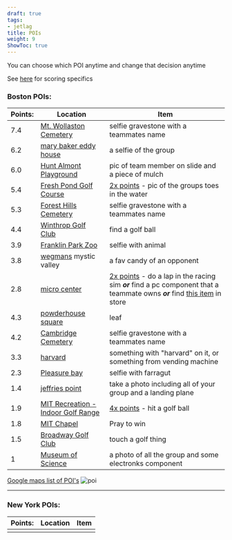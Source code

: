 ```yaml
---
draft: true
tags:
- jetlag
title: POIs
weight: 9
ShowToc: true
---
```


You can choose which POI anytime and change that decision anytime

See [here](https://shadybraden.com/jetlag/rules/#points) for scoring specifics

### Boston POIs:

| Points: | Location                                                                        | Item                                                                                                                                                                                                                                                         |
| ------- | ------------------------------------------------------------------------------- | ------------------------------------------------------------------------------------------------------------------------------------------------------------------------------------------------------------------------------------------------------------ |
| 7.4     | [Mt. Wollaston Cemetery](https://maps.app.goo.gl/zzcQ2PRDPrZyEBfG7)             | selfie gravestone with a teammates name                                                                                                                                                                                                                      |
| 6.2     | [mary baker eddy house](https://maps.app.goo.gl/RCqgmFPKHE1fTCkJ9)              | a selfie of the group                                                                                                                                                                                                                                        |
| 6.0     | [Hunt Almont Playground](https://maps.app.goo.gl/bnYiTWrNYrtHT7z9A)             | pic of team member on slide and a piece of mulch                                                                                                                                                                                                             |
| 5.4     | [Fresh Pond Golf Course](https://maps.app.goo.gl/ggi13pWYRRArmUp77)             | <ins>2x points</ins> - pic of the groups toes in the water                                                                                                                                                                                                   |
| 5.3     | [Forest Hills Cemetery](https://maps.app.goo.gl/3ZACJo6TBobBVSaP9)              | selfie gravestone with a teammates name                                                                                                                                                                                                                      |
| 4.4     | [Winthrop Golf Club](https://maps.app.goo.gl/6ZdVttMK53D9QBvZ7)                 | find a golf ball                                                                                                                                                                                                                                             |
| 3.9     | [Franklin Park Zoo](https://maps.app.goo.gl/eemzqR5P2NytnHCb8)                  | selfie with animal                                                                                                                                                                                                                                           |
| 3.8     | [wegmans](https://maps.app.goo.gl/tq4sghYWBNHQuyKs7) mystic valley              | a fav candy of an opponent                                                                                                                                                                                                                                   |
| 2.8     | [micro center](https://maps.app.goo.gl/UA4EzmL8re9d55tc8)                       | <ins>2x points</ins> - do a lap in the racing sim ***or*** find a pc component that a teammate owns ***or*** find [this item](https://www.microcenter.com/product/512138/inland-175mm-pla-3d-printer-filament-1kg-(22-lbs)-cardboard-spool-natural) in store |
| 4.3     | [powderhouse square](https://maps.app.goo.gl/KQr3LZaHTir7XQNJ9)                 | leaf                                                                                                                                                                                                                                                         |
| 4.2     | [Cambridge Cemetery](https://maps.app.goo.gl/A262GLFN836MEBNs9)                 | selfie gravestone with a teammates name                                                                                                                                                                                                                      |
| 3.3     | [harvard](https://maps.app.goo.gl/8LxE46Y5QnCJfWcEA)                            | something with "harvard" on it, or something from vending machine                                                                                                                                                                                            |
| 2.3     | [Pleasure bay](https://maps.app.goo.gl/Xv8E57Jg7zPgCJdR7)                       | selfie with farragut                                                                                                                                                                                                                                         |
| 1.4     | [jeffries point](https://maps.app.goo.gl/hbcr1PjPUWPZgqo87)                     | take a photo including all of your group and a landing plane                                                                                                                                                                                                 |
| 1.9     | [MIT Recreation - Indoor Golf Range](https://maps.app.goo.gl/1kvhRw8am9sg3VPK8) | <ins>4x points</ins> - hit a golf ball                                                                                                                                                                                                                       |
| 1.8     | [MIT Chapel](https://maps.app.goo.gl/N34zyaJUvysbxsjb7)                         | Pray to win                                                                                                                                                                                                                                                  |
| 1.5     | [Broadway Golf Club](https://maps.app.goo.gl/G3dbo2wboAfzUKfz5)                 | touch a golf thing                                                                                                                                                                                                                                           |
| 1       | [Museum of Science](https://maps.app.goo.gl/2vBdHneC9ZGcHPwv9)                  | a photo of all the group and some electronks component                                                                                                                                                                                                       |


[Google maps list of POI's](https://maps.app.goo.gl/Qb7NLmim2nmnsR4L8)
![poi](/poi.png "POI's")

---

### New York POIs:

| Points: | Location | Item |
| ------- | -------- | ---- |
|         |          |      |
